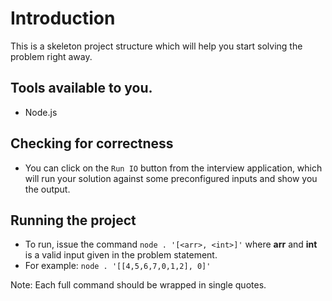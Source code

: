 # Introduction

This is a skeleton project structure which will help you start solving the problem right away.

## Tools available to you.
- Node.js

## Checking for correctness 

- You can click on the `Run IO` button from the interview application, which will run your solution against some preconfigured inputs and show you the output.

## Running the project

- To run, issue the command `node . '[<arr>, <int>]'` where  **arr** and **int** is a valid input given in the problem statement.
- For example: `node . '[[4,5,6,7,0,1,2], 0]'`

Note: Each full command should be wrapped in single quotes.